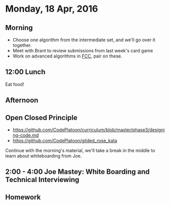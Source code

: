 Monday, 18 Apr, 2016
====================

Morning
-------

* Choose one algorithm from the intermediate set, and we'll go over it together.
* Meet with Brant to review submissions from last week's card game
* Work on advanced algorithms in [FCC](https://www.freecodecamp.com/map#nested-collapseAdvancedAlgorithmScripting),
  pair on these.

12:00 Lunch
-----------

Eat food!

Afternoon
---------

Open Closed Principle
---------------------

* https://github.com/CodePlatoon/curriculum/blob/master/phase3/designing-code.md
* https://github.com/CodePlatoon/gilded_rose_kata

Continue with the morning's material, we'll take a break in the middle to learn about whiteboarding from Joe.

2:00 - 4:00 Joe Mastey: White Boarding and Technical Interviewing
-----------------------------------------------------------------

Homework
--------
